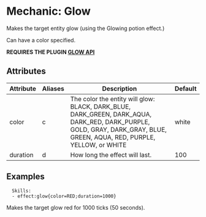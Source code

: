 Mechanic: Glow
==============

Makes the target entity glow (using the Glowing potion effect.)

Can have a color specified.

**REQUIRES THE PLUGIN [GLOW
API](https://www.spigotmc.org/resources/api-glowapi-1-9-1-10.19422/)**

Attributes
----------

| Attribute | Aliases | Description                     | Default |
|-----------|---------|---------------------------------|---------|
| color     | c       | The color the entity will glow: BLACK, DARK_BLUE, DARK_GREEN, DARK_AQUA, DARK_RED, DARK_PURPLE, GOLD, GRAY, DARK_GRAY, BLUE, GREEN, AQUA, RED, PURPLE, YELLOW, or WHITE | white   |
| duration  | d       | How long the effect will last.  | 100     |

Examples
--------

      Skills:
      - effect:glow{color=RED;duration=1000}

Makes the target glow red for 1000 ticks (50 seconds).